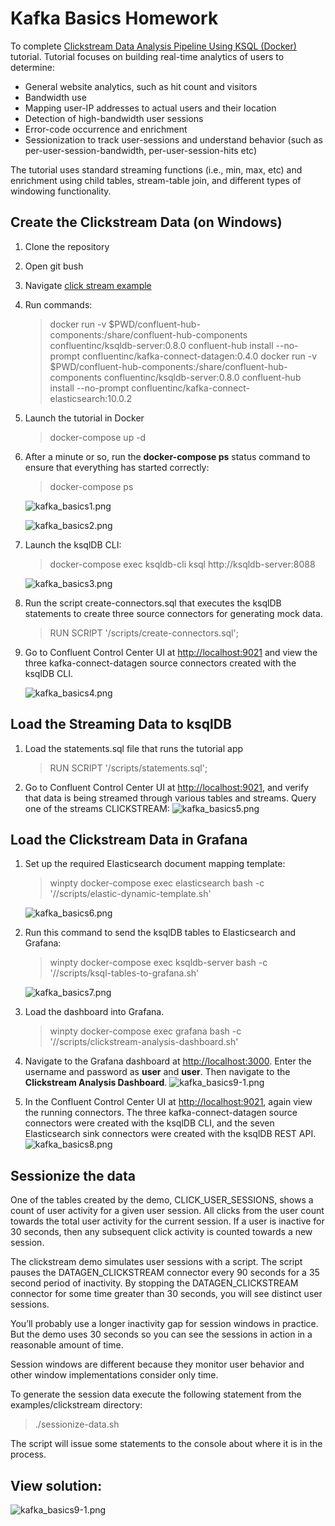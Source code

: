 # Kafka Basics Homework

To complete [Clickstream Data Analysis Pipeline Using KSQL (Docker)](https://docs.confluent.io/current/ksql/docs/tutorials/clickstream-docker.html#ksql-clickstream-docker) tutorial. Tutorial focuses on building real-time analytics of users to determine:

- General website analytics, such as hit count and visitors
- Bandwidth use
- Mapping user-IP addresses to actual users and their location
- Detection of high-bandwidth user sessions
- Error-code occurrence and enrichment
- Sessionization to track user-sessions and understand behavior (such as per-user-session-bandwidth, per-user-session-hits etc)

The tutorial uses standard streaming functions (i.e., min, max, etc) and enrichment using child tables, stream-table join, and different types of windowing functionality.

## Create the Clickstream Data (on Windows)

1. Clone the repository
2. Open git bush
3. Navigate [click stream example](./examples/clickstream)
4. Run commands:
    > docker run -v $PWD/confluent-hub-components:/share/confluent-hub-components confluentinc/ksqldb-server:0.8.0 confluent-hub install --no-prompt confluentinc/kafka-connect-datagen:0.4.0
    > docker run -v $PWD/confluent-hub-components:/share/confluent-hub-components confluentinc/ksqldb-server:0.8.0 confluent-hub install --no-prompt confluentinc/kafka-connect-elasticsearch:10.0.2
5. Launch the tutorial in Docker
    > docker-compose up -d
6. After a minute or so, run the **docker-compose ps** status command to ensure that everything has started correctly:
    > docker-compose ps
   
    ![kafka_basics1.png](./img/kafka_basics1.png)
   
    ![kafka_basics2.png](./img/kafka_basics2.png)
   
7. Launch the ksqlDB CLI:
    > docker-compose exec ksqldb-cli ksql http://ksqldb-server:8088

   ![kafka_basics3.png](./img/kafka_basics3.png)
   
8. Run the script create-connectors.sql that executes the ksqlDB statements to create three source connectors for generating mock data.
    > RUN SCRIPT '/scripts/create-connectors.sql';
9. Go to Confluent Control Center UI at [http://localhost:9021](http://localhost:9021) and view the three kafka-connect-datagen source connectors created with the ksqlDB CLI.

   ![kafka_basics4.png](./img/kafka_basics4.png)

## Load the Streaming Data to ksqlDB

1. Load the statements.sql file that runs the tutorial app
    > RUN SCRIPT '/scripts/statements.sql';
2. Go to Confluent Control Center UI at [http://localhost:9021](http://localhost:9021), and verify that data is being streamed through various tables and streams. Query one of the streams CLICKSTREAM:
    ![kafka_basics5.png](./img/kafka_basics5.png)

## Load the Clickstream Data in Grafana

1. Set up the required Elasticsearch document mapping template:
    > winpty docker-compose exec elasticsearch bash -c '//scripts/elastic-dynamic-template.sh'
   
   ![kafka_basics6.png](./img/kafka_basics6.png)
   
2. Run this command to send the ksqlDB tables to Elasticsearch and Grafana:
    > winpty docker-compose exec ksqldb-server bash -c '//scripts/ksql-tables-to-grafana.sh'
   
   ![kafka_basics7.png](./img/kafka_basics7.png)
   
3. Load the dashboard into Grafana.
    > winpty docker-compose exec grafana bash -c '//scripts/clickstream-analysis-dashboard.sh'
4. Navigate to the Grafana dashboard at [http://localhost:3000](http://localhost:3000). Enter the username and password as **user** and **user**. Then navigate to the **Clickstream Analysis Dashboard**.
   ![kafka_basics9-1.png](./img/kafka_basics9-1.png)
   
5. In the Confluent Control Center UI at [http://localhost:9021](http://localhost:9021), again view the running connectors. The three kafka-connect-datagen source connectors were created with the ksqlDB CLI, and the seven Elasticsearch sink connectors were created with the ksqlDB REST API.
   ![kafka_basics8.png](./img/kafka_basics8.png)

## Sessionize the data

One of the tables created by the demo, CLICK_USER_SESSIONS, shows a count of user activity for a given user session. All clicks from the user count towards the total user activity for the current session. If a user is inactive for 30 seconds, then any subsequent click activity is counted towards a new session.

The clickstream demo simulates user sessions with a script. The script pauses the DATAGEN_CLICKSTREAM connector every 90 seconds for a 35 second period of inactivity. By stopping the DATAGEN_CLICKSTREAM connector for some time greater than 30 seconds, you will see distinct user sessions.

You’ll probably use a longer inactivity gap for session windows in practice. But the demo uses 30 seconds so you can see the sessions in action in a reasonable amount of time.

Session windows are different because they monitor user behavior and other window implementations consider only time.

To generate the session data execute the following statement from the examples/clickstream directory:

> ./sessionize-data.sh

The script will issue some statements to the console about where it is in the process.

## View solution:

![kafka_basics9-1.png](./img/kafka_basics9-2.png)